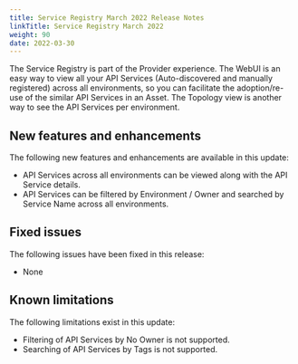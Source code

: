 ```yaml
---
title: Service Registry March 2022 Release Notes
linkTitle: Service Registry March 2022
weight: 90
date: 2022-03-30
---
```


The Service Registry is part of the Provider experience.  The WebUI is an easy way to view all your API Services (Auto-discovered and manually registered) across all environments, so you can facilitate the adoption/re-use of the similar API Services in an Asset. The Topology view is another way to see the API Services per environment.

## New features and enhancements

The following new features and enhancements are available in this update:

* API Services across all environments can be viewed along with the API Service details.
* API Services can be filtered by Environment / Owner and searched by Service Name across all environments.

## Fixed issues

The following issues have been fixed in this release:

* None

## Known limitations

The following limitations exist in this update:

* Filtering of API Services by No Owner is not supported.
* Searching of API Services by Tags is not supported.
